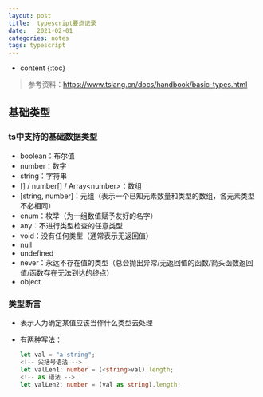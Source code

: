 ```yaml
---
layout: post
title:  typescript要点记录
date:   2021-02-01
categories: notes
tags: typescript
---
```


* content
{:toc}


> 参考资料：<https://www.tslang.cn/docs/handbook/basic-types.html>


## 基础类型

### ts中支持的基础数据类型

- boolean：布尔值
- number：数字
- string：字符串
- [] / number[] / Array\<number>：数组
- [string, number]：元组（表示一个已知元素数量和类型的数组，各元素类型不必相同）
- enum：枚举（为一组数值赋予友好的名字）
- any：不进行类型检查的任意类型
- void：没有任何类型（通常表示无返回值）
- null
- undefined
- never：永远不存在值的类型（总会抛出异常/无返回值的函数/箭头函数返回值/函数存在无法到达的终点）
- object

### 类型断言

- 表示人为确定某值应该当作什么类型去处理
- 有两种写法：

  ```ts
  let val = "a string";
  <!-- 尖括号语法 -->
  let valLen1: number = (<string>val).length;
  <!-- as 语法 -->
  let valLen2: number = (val as string).length;
  ```
